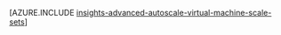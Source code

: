 <properties
    pageTitle="進階使用資源管理員範本 VM 縮放比例設定為自動調整大小設定 |Microsoft Azure"
    description="根據多個規則與電子郵件和 webhoook 通知比例動作的設定檔的 VM 比例組設定自動調整大小。"
    authors="kamathashwin"
    manager="carolz"
    editor=""
    services="monitoring-and-diagnostics"
    documentationCenter="monitoring-and-diagnostics"/>

<tags
    ms.service="monitoring-and-diagnostics"
    ms.workload="na"
    ms.tgt_pltfrm="na"
    ms.devlang="na"
    ms.topic="article"
    ms.date="08/04/2016"
    ms.author="ashwink"/>

[AZURE.INCLUDE [insights-advanced-autoscale-virtual-machine-scale-sets](../../includes/insights-advanced-autoscale-virtual-machine-scale-sets.md)]
